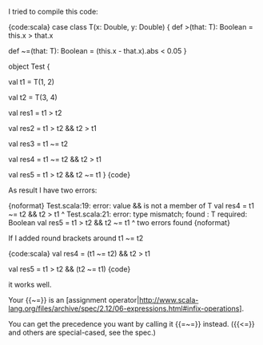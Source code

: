 I tried to compile this code:

{code:scala}
case class T(x: Double, y: Double) {
  def >(that: T): Boolean = this.x > that.x

  def ~=(that: T): Boolean = (this.x - that.x).abs < 0.05
}

object Test {

  val t1 = T(1, 2)

  val t2 = T(3, 4)

  val res1 = t1 > t2

  val res2 = t1 > t2 && t2 > t1

  val res3 = t1 ~= t2

  val res4 = t1 ~= t2 && t2 > t1

  val res5 = t1 > t2 && t2 ~= t1
}
{code}

As result I have two errors:

{noformat}
Test.scala:19: error: value && is not a member of T
  val res4 = t1 ~= t2 && t2 > t1
                      ^
Test.scala:21: error: type mismatch;
 found   : T
 required: Boolean
  val res5 = t1 > t2 && t2 ~= t1
                        ^
two errors found
{noformat}

If I added round brackets around t1 ~= t2

{code:scala}
  val res4 = (t1 ~= t2) && t2 > t1

  val res5 = t1 > t2 && (t2 ~= t1)
{code}

it works well.


Your {{~=}} is an [assignment operator|http://www.scala-lang.org/files/archive/spec/2.12/06-expressions.html#infix-operations].

You can get the precedence you want by calling it {{=~=}} instead. ({{<=}} and others are special-cased, see the spec.)
